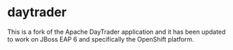 daytrader
=========

This is a fork of the Apache DayTrader application and it has been updated to work on JBoss EAP 6 and specifically the OpenShift platform.
